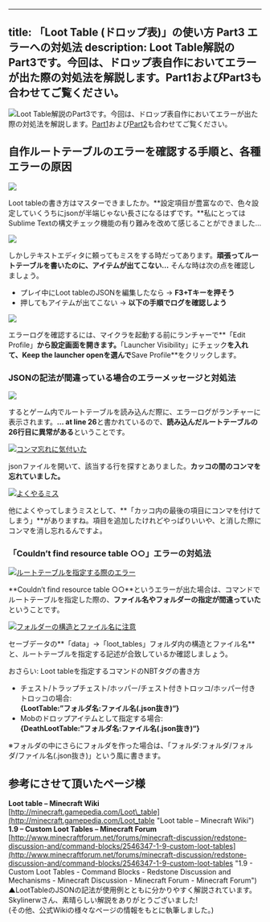 
---
title: 「Loot Table (ドロップ表)」の使い方 Part3 エラーへの対処法
description: Loot Table解説のPart3です。今回は、ドロップ表自作においてエラーが出た際の対処法を解説します。Part1およびPart3も合わせてご覧ください。
---

![](https://cdn-ak.f.st-hatena.com/images/fotolife/s/sasigume/20210208/20210208100458.png)Loot Table解説のPart3です。今回は、ドロップ表自作においてエラーが出た際の対処法を解説します。[Part1](https://www.napoan.com/loot-table-perfect-guide-part1/)および[Part2](https://www.napoan.com/loot-table-perfect-guide-part2/)も合わせてご覧ください。

## 自作ルートテーブルのエラーを確認する手順と、各種エラーの原因

![](https://cdn-ak.f.st-hatena.com/images/fotolife/s/sasigume/20210208/20210208100541.jpg)

Loot tableの書き方はマスターできましたか。**設定項目が豊富なので、色々設定していくうちにjsonが半端じゃない長さになるはずです。**私にとってはSublime Textの構文チェック機能の有り難みを改めて感じることができました…

![](https://cdn-ak.f.st-hatena.com/images/fotolife/s/sasigume/20210208/20210208100453.png)

しかしテキストエディタに頼ってもミスをする時だってあります。**頑張ってルートテーブルを書いたのに、アイテムが出てこない…** そんな時は次の点を確認しましょう。

*   プレイ中にLoot tableのJSONを編集したなら → **F3+Tキーを押そう**
*   押してもアイテムが出てこない → **以下の手順でログを確認しよう**

![](https://cdn-ak.f.st-hatena.com/images/fotolife/s/sasigume/20210208/20210208100513.jpg)

エラーログを確認するには、マイクラを起動する前にランチャーで**「Edit Profile」**から設定画面を開きます。**「Launcher Visibility」にチェック**を入れて、**Keep the launcher open**を選んで**Save Profile**をクリックします。

### JSONの記法が間違っている場合のエラーメッセージと対処法

![](https://cdn-ak.f.st-hatena.com/images/fotolife/s/sasigume/20210208/20210208100538.jpg)

するとゲーム内でルートテーブルを読み込んだ際に、エラーログがランチャーに表示されます。**… at line 26**と書かれているので、**読み込んだルートテーブルの26行目に異常がある**ということです。

[![コンマ忘れに気付いた](https://cdn-ak.f.st-hatena.com/images/fotolife/s/sasigume/20210208/20210208104556.jpg)](https://cdn-ak.f.st-hatena.com/images/fotolife/s/sasigume/20210208/20210208104556.jpg)

jsonファイルを開いて、該当する行を探すとありました。**カッコの間のコンマを忘れていました。**

[![よくやるミス](https://cdn-ak.f.st-hatena.com/images/fotolife/s/sasigume/20210208/20210208101525.jpg)](https://cdn-ak.f.st-hatena.com/images/fotolife/s/sasigume/20210208/20210208101525.jpg)

他によくやってしまうミスとして、**「カッコ内の最後の項目にコンマを付けてしまう」**がありますね。項目を追加したけれどやっぱりいいや、と消した際にコンマを消し忘れるんですよ。

### 「Couldn’t find resource table ○○」エラーの対処法

[![ルートテーブルを指定する際のエラー](https://cdn-ak.f.st-hatena.com/images/fotolife/s/sasigume/20210208/20210208103440.jpg)](https://cdn-ak.f.st-hatena.com/images/fotolife/s/sasigume/20210208/20210208103440.jpg)

**Couldn’t find resource table ○○**というエラーが出た場合は、コマンドでルートテーブルを指定した際の、**ファイル名やフォルダーの指定が間違っていた**ということです。

[![フォルダーの構造とファイル名に注意](https://cdn-ak.f.st-hatena.com/images/fotolife/s/sasigume/20210208/20210208103515.png)](https://cdn-ak.f.st-hatena.com/images/fotolife/s/sasigume/20210208/20210208103515.png)

セーブデータの**「data」→「loot\_tables」フォルダ内の構造とファイル名**と、ルートテーブルを指定する記述が合致しているか確認しましょう。

おさらい: Loot tableを指定するコマンドのNBTタグの書き方

*   チェスト/トラップチェスト/ホッパー/チェスト付きトロッコ/ホッパー付きトロッコの場合:  
    **{LootTable:”フォルダ名:ファイル名(.json抜き)“}**
*   Mobのドロップアイテムとして指定する場合:  
    **{DeathLootTable:”フォルダ名:ファイル名(.json抜き)“}**

※フォルダの中にさらにフォルダを作った場合は、「フォルダ:フォルダ/フォルダ/ファイル名(.json抜き)」という風に書きます。

## 参考にさせて頂いたページ様

**Loot table – Minecraft Wiki**  
[http://minecraft.gamepedia.com/Loot\_table](http://minecraft.gamepedia.com/Loot_table "Loot table – Minecraft Wiki")  
**1.9 – Custom Loot Tables – Minecraft Forum**  
[http://www.minecraftforum.net/forums/minecraft-discussion/redstone-discussion-and/command-blocks/2546347-1-9-custom-loot-tables](http://www.minecraftforum.net/forums/minecraft-discussion/redstone-discussion-and/command-blocks/2546347-1-9-custom-loot-tables "1.9 - Custom Loot Tables - Command Blocks - Redstone Discussion and Mechanisms - Minecraft Discussion - Minecraft Forum - Minecraft Forum")  
▲LootTableのJSONの記法が使用例とともに分かりやすく解説されています。Skylinerwさん、素晴らしい解説をありがとうございました!  
(その他、公式Wikiの様々なページの情報をもとに執筆しました。)
